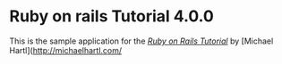 # Ruby on rails Tutorial 4.0.0

This is the sample application for
the [*Ruby on Rails Tutorial*](http://railstutorial.org/)
by [Michael Hartl](http://michaelhartl.com/

